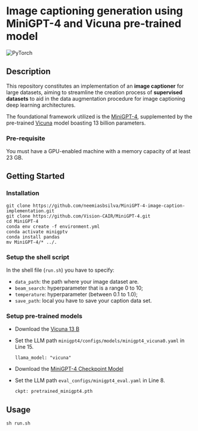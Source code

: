# Image captioning generation using MiniGPT-4 and Vicuna pre-trained model

![PyTorch](https://img.shields.io/badge/PyTorch-%23EE4C2C.svg?style=for-the-badge&logo=PyTorch&logoColor=white)


## Description

This repository constitutes an implementation of an **image captioner** for large datasets, aiming to streamline the creation process of **supervised datasets** to aid in the data augmentation procedure for image captioning deep learning architectures.

The foundational framework utilized is the [MiniGPT-4](https://github.com/Vision-CAIR/MiniGPT-4), supplemented by the pre-trained [Vicuna](https://huggingface.co/Vision-CAIR/vicuna/tree/main) model boasting 13 billion parameters.

### Pre-requisite

You must have a GPU-enabled machine with a memory capacity of at least 23 GB.

## Getting Started

### Installation

```
git clone https://github.com/neemiasbsilva/MiniGPT-4-image-caption-implementation.git
git clone https://github.com/Vision-CAIR/MiniGPT-4.git
cd MiniGPT-4
conda env create -f environment.yml
conda activate minigptv
conda install pandas
mv MiniGPT-4/* ../.
```

### Setup the shell script

In the shell file (`run.sh`) you have to specify:
* `data_path`: the path where your image dataset are.
* `beam_search`: hyperparameter that is a range 0 to 10;
* `temperature`: hyperparameter (between 0.1 to 1.0);
* `save_path`: local you have to save your caption data set.

### Setup pre-trained models

* Download the [Vicuna 13 B](https://huggingface.co/Vision-CAIR/vicuna/tree/main)

* Set the LLM  path `minigpt4/configs/models/minigpt4_vicuna0.yaml` in Line 15.

    ```
    llama_model: "vicuna"
    ```

* Download the [MiniGPT-4 Checkpoint Model](https://drive.google.com/file/d/1a4zLvaiDBr-36pasffmgpvH5P7CKmpze/view?usp=share_link)

* Set the LLM  path `eval_configs/minigpt4_eval.yaml` in Line 8.

    ```
    ckpt: pretrained_minigpt4.pth
    ```

## Usage

```
sh run.sh
```